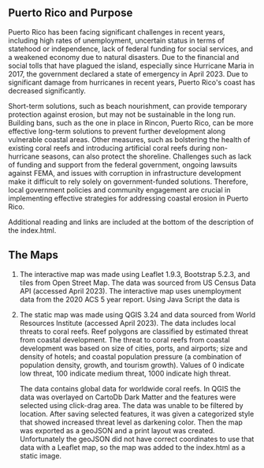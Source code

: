 ## Puerto Rico and Purpose
Puerto Rico has been facing significant challenges in recent years, including high rates of unemployment, uncertain status in terms of statehood or independence, lack of federal funding for social services, and a weakened economy due to natural disasters.   Due to the financial and social tolls that have plagued the island, especially since Hurricane Maria in 2017, the government declared a state of emergency in April 2023.  Due to significant damage from hurricanes in recent years, Puerto Rico's coast has decreased significantly.

Short-term solutions, such as beach nourishment, can provide temporary protection against erosion, but may not be sustainable in the long run.  Building bans, such as the one in place in Rincon, Puerto Rico, can be more effective long-term solutions to prevent further development along vulnerable coastal areas.  Other measures, such as bolstering the health of existing coral reefs and introducing artificial coral reefs during non-hurricane seasons, can also protect the shoreline.  Challenges such as lack of funding and support from the federal government, ongoing lawsuits against FEMA, and issues with corruption in infrastructure development make it difficult to rely solely on government-funded solutions. Therefore, local government policies and community engagement are crucial in implementing effective strategies for addressing coastal erosion in Puerto Rico.

Additional reading and links are included at the bottom of the description of the index.html.


## The Maps
1. The interactive map was made using Leaflet 1.9.3, Bootstrap 5.2.3, and tiles from Open Street Map.  The data was sourced from US Census Data API (accessed April 2023).  The interactive map uses unemployment data from the 2020 ACS 5 year report.  Using Java Script the data is


2. The static map was made using QGIS 3.24 and data sourced from World Resources Institute (accessed April 2023).  The data includes local threats to coral reefs.  Reef polygons are classified by estimated threat from coastal development. The threat to coral reefs from coastal development was based on size of cities, ports, and airports; size and density of hotels; and coastal population pressure (a combination of population density, growth, and tourism growth). Values of 0 indicate low threat, 100 indicate medium threat, 1000 indicate high threat.

    The data contains global data for worldwide coral reefs.  In QGIS the data was overlayed on CartoDb Dark Matter and the features were selected using click-drag area.  The data was unable to be filtered by location.  After saving selected features, it was given a categorized style that showed increased threat level as darkening color.  Then the map was exported as a geoJSON and a print layout was created.  Unfortunately the geoJSON did not have correct coordinates to use that data with a Leaflet map, so the map was added to the index.html as a static image.